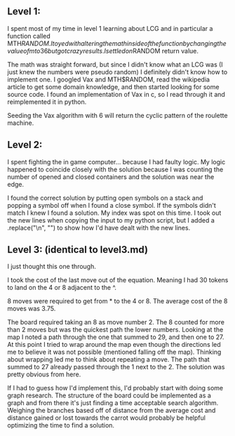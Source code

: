## Level 1:

I spent most of my time in level 1 learning about LCG and in particular a function called MTH$RANDOM.  I toyed with altering the math inside of the function by changing the value of m to 36 but got crazy results.  I settled on % 36 meaning do modulos 36 on the MTH$RANDOM return value.  

The math was straight forward, but since I didn't know what an LCG was (I just knew the numbers were pseudo random) I definitely didn't know how to implement one.  I googled Vax and MTH$RANDOM, read the wikipedia article to get some domain knowledge, and then started looking for some source code.  I found an implementation of Vax in c, so I read through it and reimplemented it in python.

Seeding the Vax algorithm with 6 will return the cyclic pattern of the roulette machine.


## Level 2:

I spent fighting the in game computer... because I had faulty logic.  My logic happened to coincide closely with the solution because I was counting the number of opened and closed containers and the solution was near the edge.

I found the correct solution by putting open symbols on a stack and popping a symbol off when I found a close symbol.  If the symbols didn't match I knew I found a solution.  My index was spot on this time.  I took out the new lines when copying the input to my python script, but I added a .replace("\n", "") to show how I'd have dealt with the new lines.

## Level 3: (identical to level3.md)

I just thought this one through.

I took the cost of the last move out of the equation. Meaning I had 30 tokens to land on the 4 or 8 adjacent to the ^.

8 moves were required to get from * to the 4 or 8.  The average cost of the 8 moves was 3.75.

The board required taking an 8 as move number 2.  The 8 counted for more than 2 moves but was the quickest path the lower numbers. Looking at the map I noted a path through the one that summed to 29, and then one to 27.  At this point I tried to wrap around the map even though the directions led me to believe it was not possible (mentioned falling off the map).  Thinking about wrapping led me to think about repeating a move.  The path that summed to 27 already passed through the 1 next to the 2.  The solution was pretty obvious from here.

If I had to guess how I'd implement this, I'd probably start with doing some graph research.  The structure of the board could be implemented as a graph and from there it's just finding a time acceptable search algorithm. Weighing the branches based off of distance from the average cost and distance gained or lost towards the carrot would probably be helpful optimizing the time to find a solution.

